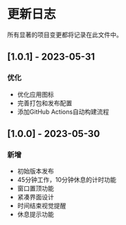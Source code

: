 # 更新日志

所有显著的项目变更都将记录在此文件中。

## [1.0.1] - 2023-05-31

### 优化
- 优化应用图标
- 完善打包和发布配置
- 添加GitHub Actions自动构建流程

## [1.0.0] - 2023-05-30

### 新增
- 初始版本发布
- 45分钟工作，10分钟休息的计时功能
- 窗口置顶功能
- 紧凑界面设计
- 时间结束视觉提醒
- 休息提示功能 